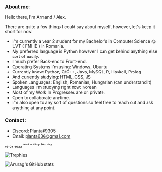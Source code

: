 ### About me:

Hello there, I'm Armand / Alex.

There are quite a few things I could say about myself, however, let's keep it short for now.
  - I'm currently a year 2 student for my Bachelor's in Computer Science @ UVT ( FMI IE ) in Romania.
  - My preferred language is Python however I can get behind anything else sort of easily.
  - I much prefer Back-end to Front-end.
  - Operating Systems I'm using: Windows, Ubuntu
  - Currently know: Python, C/C++, Java, MySQL, R, Haskell, Prolog
  - And currently studying: HTML, CSS, JS
  - Spoken Languages: English, Romanian, Hungarian (can understand it)
  - Languages I'm studying right now: Korean
  - Most of my Work In Progresses are on private.
  - Open to collaborate anytime.
  - I'm also open to any sort of questions so feel free to reach out and ask anything at any point.

### Contact:
  - Discord: Planta#9305
  - Email: planta636@gmail.com


₁₆.₀₄.₂₀₂₂ ʷᵃˢ ᵃ ᵛᵉʳʸ ᶠᵘⁿ ᵈᵃʸ

![Trophies](https://github-profile-trophy.vercel.app/?username=zedpaixd&theme=nord)

![Anurag's GitHub stats](https://github-readme-stats.vercel.app/api?username=zedpaixd&count_private=true&hide=issues,contribs)

<!--
**Zedpaixd/Zedpaixd** is a ✨ _special_ ✨ repository because its `README.md` (this file) appears on your GitHub profile.

Here are some ideas to get you started:

- 🔭 I’m currently working on ...
- 🌱 I’m currently learning ...
- 👯 I’m looking to collaborate on ...
- 🤔 I’m looking for help with ...
- 💬 Ask me about ...
- 📫 How to reach me: ...
- 😄 Pronouns: ...
- ⚡ Fun fact: ...
-->
